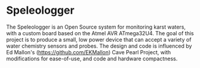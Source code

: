 # Speleologger
The Speleologger is an Open Source system for monitoring karst waters, with a custom board based on the Atmel AVR ATmega32U4. The goal of this project is to produce a small, low power device that can accept a variety of water chemistry sensors and probes. The design and code is influenced by Ed Mallon's (https://github.com/EKMallon) Cave Pearl Project, with modifications for ease-of-use, and code and hardware compactness.

